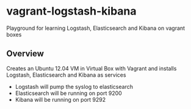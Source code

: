 vagrant-logstash-kibana
=======================

Playground for learning Logstash, Elasticsearch and Kibana on vagrant boxes


Overview
--------
Creates an Ubuntu 12.04 VM in Virtual Box with Vagrant and installs Logstash, Elasticsearch and Kibana as services

- Logstash will pump the syslog to elasticsearch
- Elasticsearch will be running on port 9200
- Kibana will be running on port 9292
